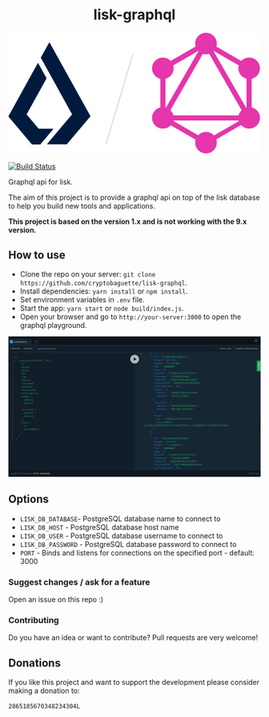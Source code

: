 <h1 align="center">lisk-graphql</h1>

<p align="center">
  <img src="https://github.com/cryptobaguette/lisk-graphql/raw/master/assets/logo.png">
</p>

[![Build Status](https://travis-ci.org/cryptobaguette/lisk-graphql.svg?branch=master)](https://travis-ci.org/cryptobaguette/lisk-graphql)

Graphql api for lisk.

The aim of this project is to provide a graphql api on top of the lisk database to help you build new tools and applications.

**This project is based on the version 1.x and is not working with the 9.x version.**

## How to use

- Clone the repo on your server: `git clone https://github.com/cryptobaguette/lisk-graphql`.
- Install dependencies: `yarn install` or `npm install`.
- Set environment variables in `.env` file.
- Start the app: `yarn start` or `node build/index.js`.
- Open your browser and go to `http://your-server:3000` to open the graphql playground.

![Playground](https://github.com/cryptobaguette/lisk-graphql/raw/master/assets/playground.png 'Playground')

## Options

- `LISK_DB_DATABASE`- PostgreSQL database name to connect to
- `LISK_DB_HOST` - PostgreSQL database host name
- `LISK_DB_USER` - PostgreSQL database username to connect to
- `LISK_DB_PASSWORD` - PostgreSQL database password to connect to
- `PORT` - Binds and listens for connections on the specified port - default: 3000

### Suggest changes / ask for a feature

Open an issue on this repo :)

### Contributing

Do you have an idea or want to contribute?
Pull requests are very welcome!

## Donations

If you like this project and want to support the development please consider making a donation to:

```
2865185670348234304L
```
